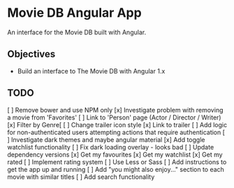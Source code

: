 # Movie DB Angular App

An interface for the Movie DB built with Angular.

## Objectives

* Build an interface to The Movie DB with Angular 1.x

## TODO

[ ] Remove bower and use NPM only
[x] Investigate problem with removing a movie from 'Favorites'
[ ] Link to 'Person' page (Actor / Director / Writer)
[x] Filter by Genre[
[ ] Change trailer icon style
[x] Link to trailer
[ ] Add logic for non-authenticated users attempting actions that require authentication
[ ] Investigate dark themes and maybe angular material
[x] Add toggle watchlist functionality
[ ] Fix dark loading overlay - looks bad
[ ] Update dependency versions
[x] Get my favourites
[x] Get my watchlist
[x] Get my rated
[ ] Implement rating system
[ ] Use Less or Sass
[ ] Add instructions to get the app up and running
[ ] Add "you might also enjoy..." section to each movie with similar titles
[ ] Add search functionality
